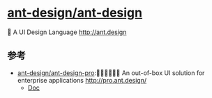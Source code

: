 # [ant-design/ant-design](https://github.com/ant-design/ant-design)

🐜 A UI Design Language http://ant.design

## 参考

* [ant-design/ant-design-pro](https://github.com/ant-design/ant-design-pro):👨🏻‍💻👩🏻‍💻 An out-of-box UI solution for enterprise applications http://pro.ant.design/
    - [Doc](https://pro.ant.design/docs/getting-started)

